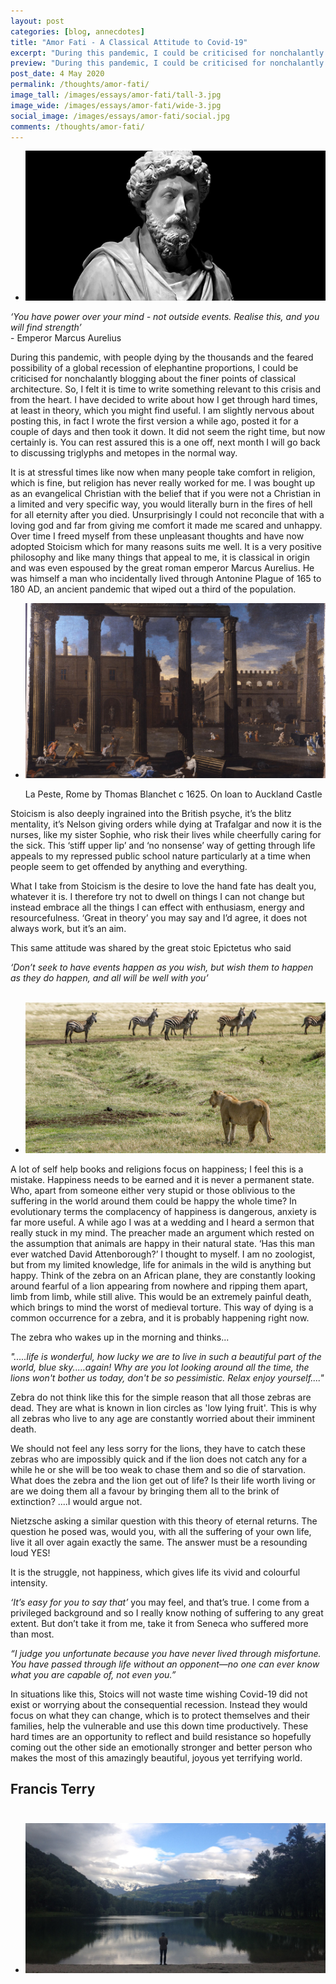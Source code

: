 ```yaml
---
layout: post
categories: [blog, annecdotes]
title: "Amor Fati - A Classical Attitude to Covid-19"
excerpt: "During this pandemic, I could be criticised for nonchalantly blogging about the finer points of classical architecture. So, I felt it is time to write something relevant to this crisis and from the heart."
preview: "During this pandemic, I could be criticised for nonchalantly blogging about the finer points of classical architecture. So, I felt it is time to write something relevant to this crisis and from the heart."
post_date: 4 May 2020
permalink: /thoughts/amor-fati/
image_tall: /images/essays/amor-fati/tall-3.jpg
image_wide: /images/essays/amor-fati/wide-3.jpg
social_image: /images/essays/amor-fati/social.jpg
comments: /thoughts/amor-fati/
---
```


<ul class="list">
	<li class="full">
		<a class="fancybox" rel="group" href="/images/essays/amor-fati/01.jpg">
			<img src="/images/essays/amor-fati/thumbs/01.jpg" alt="{{ page.title }}" />
		</a>
	</li>
</ul>

*‘You have power over your mind - not outside events. Realise this, and you will find strength’*<br> - Emperor Marcus Aurelius

During this pandemic, with people dying by the thousands and the feared possibility of a global recession of elephantine proportions, I could be criticised for nonchalantly blogging about the finer points of classical architecture. So, I felt it is time to write something relevant to this crisis and from the heart. I have decided to write about how I get through hard times, at least in theory, which you might find useful. I am slightly nervous about posting this, in fact I wrote the first version a while ago, posted it for a couple of days and then took it down. It did not seem the right time, but now certainly is. You can rest assured this is a one off, next month I will go back to discussing triglyphs and metopes in the normal way. 

It is at stressful times like now when many people take comfort in religion, which is fine, but religion has never really worked for me. I was bought up as an evangelical Christian with the belief that if you were not a Christian in a limited and very specific way, you would literally burn in the fires of hell for all eternity after you died. Unsurprisingly I could not reconcile that with a loving god and far from giving me comfort it made me scared and unhappy. Over time I freed myself from these unpleasant thoughts and have now adopted Stoicism which for many reasons suits me well. It is a very positive philosophy and like many things that appeal to me, it is classical in origin and was even espoused by the great roman emperor Marcus Aurelius. He was himself a man who incidentally lived through Antonine Plague of 165 to 180 AD, an ancient pandemic that wiped out a third of the population.

<ul class="list">
	<li class="full">
		<a class="fancybox" rel="group" href="/images/essays/amor-fati/04.jpg" title="La Peste, Rome by Thomas Blanchet c 1625. On loan to Auckland Castle">
			<img src="/images/essays/amor-fati/thumbs/04.jpg" alt="La Peste, Rome by Thomas Blanchet c 1625. On loan to Auckland Castle" />
		</a>
		<p class="caption">La Peste, Rome by Thomas Blanchet c 1625. On loan to Auckland Castle</p>
	</li>
</ul>

Stoicism is also deeply ingrained into the British psyche, it’s the blitz mentality, it’s Nelson giving orders while dying at Trafalgar and now it is the nurses, like my sister Sophie, who risk their lives while cheerfully caring for the sick. This ‘stiff upper lip’ and ‘no nonsense’ way of getting through life appeals to my repressed public school nature particularly at a time when people seem to get offended by anything and everything. 

What I take from Stoicism is the desire to love the hand fate has dealt you, whatever it is. I therefore try not to dwell on things I can not change but instead embrace all the things I can effect with enthusiasm, energy and resourcefulness. ‘Great in theory’ you may say and I’d agree, it does not always work, but it’s an aim. 

This same attitude was shared by the great stoic Epictetus who said 

*‘Don’t seek to have events happen as you wish, but wish them to happen as they do happen, and all will be well with you’*<br/><br/>

<ul class="list">
	<li class="full">
		<a class="fancybox" rel="group" href="/images/essays/amor-fati/02.jpg">
			<img src="/images/essays/amor-fati/thumbs/02.jpg" alt="{{ page.title }}" />
		</a>
	</li>
</ul>

A lot of self help books and religions focus on happiness; I feel this is a mistake. Happiness needs to be earned and it is never a permanent state. Who, apart from someone either very stupid or those oblivious to the suffering in the world around them could be happy the whole time? In evolutionary terms the complacency of happiness is dangerous, anxiety is far more useful. A while ago I was at a wedding and I heard a sermon that really stuck in my mind. The preacher made an argument which rested on the assumption that animals are happy in their natural state. ‘Has this man ever watched David Attenborough?’ I thought to myself. I am no zoologist, but from my limited knowledge, life for animals in the wild is anything but happy. Think of the zebra on an African plane, they are constantly looking around fearful of a lion appearing from nowhere and ripping them apart, limb from limb, while still alive. This would be an extremely painful death, which brings to mind the worst of medieval torture. This way of dying is a common occurrence for a zebra, and it is probably happening right now. 

The zebra who wakes up in the morning and thinks...

*".....life is wonderful, how lucky we are to live in such a beautiful part of the world, blue sky.....again! Why are you lot looking around all the time, the lions won't bother us today, don't be so pessimistic. Relax enjoy yourself...."*

Zebra do not think like this for the simple reason that all those zebras are dead. They are what is known in lion circles as 'low lying fruit'. This is why all zebras who live to any age are constantly worried about their imminent death. 

We should not feel any less sorry for the lions, they have to catch these zebras who are impossibly quick and if the lion does not catch any for a while he or she will be too weak to chase them and so die of starvation. What does the zebra and the lion get out of life? Is their life worth living or are we doing them all a favour by bringing them all to the brink of extinction? ....I would argue not.

Nietzsche asking a similar question with this theory of eternal returns. The question he posed was, would you, with all the suffering of your own life, live it all over again exactly the same. The answer must be a resounding loud YES! 

It is the struggle, not happiness, which gives life its vivid and colourful intensity.

*‘It’s easy for you to say that’* you may feel, and that’s true. I come from a privileged background and so I really know nothing of suffering to any great extent. But don’t take it from me, take it from Seneca who suffered more than most.

*“I judge you unfortunate because you have never lived through misfortune. You have passed through life without an opponent—no one can ever know what you are capable of, not even you.”*

In situations like this, Stoics will not waste time wishing Covid-19 did not exist or worrying about the consequential recession. Instead they would focus on what they can change, which is to protect themselves and their families, help the vulnerable and use this down time productively. These hard times are an opportunity to reflect and build resistance so hopefully coming out the other side an emotionally stronger and better person who makes the most of this amazingly beautiful, joyous yet terrifying world. 

## Francis Terry<br/><br/>

<ul class="list">
	<li class="full">
		<a class="fancybox" rel="group" href="/images/essays/amor-fati/03.jpg">
			<img src="/images/essays/amor-fati/thumbs/03.jpg" alt="{{ page.title }}" />
		</a>
	</li>
</ul>